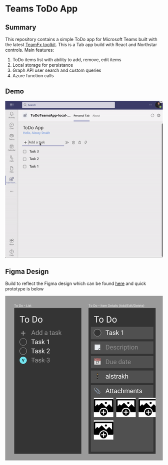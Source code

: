 # Teams ToDo App

## Summary

This repository contains a simple ToDo app for Microsoft Teams built with the latest [TeamFx toolkit](https://docs.microsoft.com/en-us/javascript/api/@microsoft/teamsfx/?view=msteams-client-js-latest). This is a Tab app build with React and Northstar controls. Main features:

1. ToDo items list with ability to add, remove, edit items
1. Local storage for persistance
1. Graph API user search and custom queries
1. Azure function calls

## Demo

![Figma Prototype](todo-demo.gif)

## Figma Design

Build to reflect the Figma design which can be found [here](https://www.figma.com/file/UHHwGcx8YG30LO6fp5gY21/TODO-App) and quick prototype is below

![Figma Prototype](todo-figma-prototype.png)
